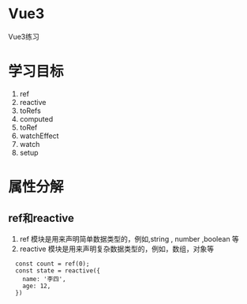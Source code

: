 # Vue3
Vue3练习

# 学习目标
1. ref
2. reactive
3. toRefs
4. computed
5. toRef
6. watchEffect
7. watch
8. setup
# 属性分解
## ref和reactive
1. ref 模块是用来声明简单数据类型的，例如,string , number ,boolean 等
2. reactive 模块是用来声明复杂数据类型的，例如，数组，对象等
``` 代码示例
  const count = ref(0);
  const state = reactive({
    name: '李四',
    age: 12,
  })
```






